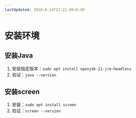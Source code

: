```yaml
---
lastUpdated: 2024-8-24T17:21:00+8:00
---
```



# 安装环境

## 安装Java

1. 安装指定版本：```sudo apt install openjdk-21-jre-headless```
2. 验证：```java --version```

## 安装screen

1. 安装：```sudo apt install screen```
2. 验证：```screen --version```